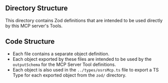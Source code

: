 ## Directory Structure
This directory contains Zod definitions that are intended to be used directly
by this MCP server's Tools.

## Code Structure
- Each file contains a separate object definition.
- Each object exported by these files are intended to be used by the `outputSchema` for the MCP Server Tool definitions.
- Each object is also used in the `../types/osrsMcp.ts` file to export a TS Type for each exported object from the `zod/` directory.